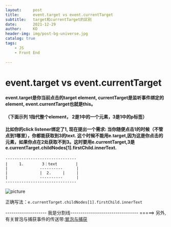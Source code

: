 ```yaml
---
layout:     post
title:      event.target vs event.currentTarget
subtitle:   target和currentTarget的区别
date:       2021-12-29
author:     KO
header-img: img/post-bg-universe.jpg
catalog: true
tags:
    - JS
    - Front End
  
---
```



# event.target vs event.currentTarget

#### event.target是你当前点击的target element, currentTarget是监听事件绑定的element, event.currentTarget也就是this。
#### （下面示列 1指代整个element， 2是1中的一个元素，3是1中的p标签） 
#### 比如你的click listener绑定了1, 现在提出一个需求: 当你随便点击1的时候（不管点到1哪里），你都能获取到3的text. 这个时候不能用e.target,因为这是你点击的元素，如果你点在2处获取不到3。这时要用e.currentTarget,3是e.currentTarget.childNodes[1].firstChild.innerText.

```
-------------------------------
|     1.        3：text        |
|              ----------      | 
|              |  2.     |     |
|              ----------      |
-------------------------------
```

![picture](https://upload.cc/i1/2022/02/16/8RwtYU.png)


正确写法：`e.currentTarget.childNodes[1].firstChild.innerText`

-------------------- 我是分割线---------------------------------
=====>           另外,  有关冒泡与捕获事件的传送带:[冒泡与捕获](https://zh.javascript.info/bubbling-and-capturing)


